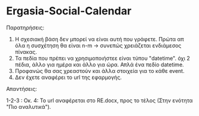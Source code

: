 # Ergasia-Social-Calendar

Παρατηρήσεις:

1. Η σχεσιακή βάση δεν μπορεί να είναι αυτή που γράφετε. Πρώτα απ όλα η συσχέτηση θα είναι n-m -> συνεπώς χρειάζεται ενδιάμεσος πίνακας.
2. Τα πεδία που πρέπει να χρησιμοποιήστεε είναι τύπου "datetime". όχι 2 πέδια, άλλο για ημέρα και άλλο για ώρα. Απλά ένα πεδίο datetime.
3. Προφανώς θα σας χρεαστούν και άλλα στοιχεία για το κάθε event.
4. Δεν έχετε αναφέρει το url της εφαρμογής.

Απαντήσεις:

1-2-3 : Οκ.
4: Το url αναφέρεται στο RE.docx, προς το τέλος (Στην ενότητα "Πιο αναλυτικά").
